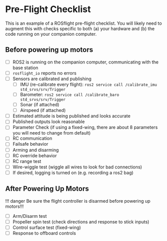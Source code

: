 # Pre-Flight Checklist

This is an example of a ROSflight pre-flight checklist. You will likely need to augment this with checks specific to both (a) your hardware and (b) the code running on your companion computer.

## Before powering up motors
- [ ] ROS2 is running on the companion computer, communicating with the base station
- [ ] `rosflight_io` reports no errors
- [ ] Sensors are calibrated and publishing
    + [ ] IMU (re-calibrate every flight): `ros2 service call /calibrate_imu std_srvs/srv/Trigger`
    + [ ] Barometer: `ros2 service call /calibrate_baro std_srvs/srv/Trigger`
    + [ ] Sonar (if attached)
    + [ ] Airspeed (if attached)
- [ ] Estimated attitude is being published and looks accurate
- [ ] Published outputs look reasonable
- [ ] Parameter Check (if using a fixed-wing, there are about 8 parameters you will need to change from default)
- [ ] RC communication
- [ ] Failsafe behavior
- [ ] Arming and disarming
- [ ] RC override behavior
- [ ] RC range test
- [ ] Wire-wiggle test (wiggle all wires to look for bad connections)
- [ ] If desired, logging is turned on (e.g. recording a ros2 bag)

## After Powering Up Motors

!!! danger
    Be sure the flight controller is disarmed before powering up motors!!!
- [ ] Arm/Disarm test
- [ ] Propeller spin test (check directions and response to stick inputs)
- [ ] Control surface test (fixed-wing)
- [ ] Response to offboard controls
